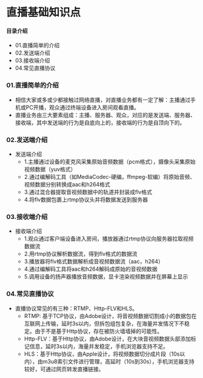# 直播基础知识点
#### 目录介绍
- 01.直播简单的介绍
- 02.发送端介绍
- 03.接收端介绍
- 04.常见直播协议







### 01.直播简单的介绍
- 相信大家或多或少都接触过网络直播，对直播业务都有一定了解：主播通过手机或PC开播，观众通过终端设备进入房间观看直播。
- 直播业务由三大要素组成：主播、服务器、观众，对应的是发送端、服务器、接收端，其中发送端的行为是自底向上的，接收端的行为是自顶向下的。




### 02.发送端介绍
- 发送端介绍
    - 1.主播通过设备的麦克风采集原始音频数据（pcm格式），摄像头采集原始视频数据（yuv格式）
    - 2.通过编解码工具（如MediaCodec-硬编，ffmpeg-软编）将原始音频、视频数据分别转换成aac和h264格式
    - 3.通过混合器提取音视频数据中的轨道并封装成flv格式
    - 4.将flv数据包裹上rtmp协议头并将数据发送到服务器



### 03.接收端介绍
- 接收端介绍
    - 1.观众通过客户端设备进入房间，播放器通过rtmp协议向服务器拉取视频数据流
    - 2.用rtmp协议解析数据流，得到flv格式的数据流
    - 3.播放器将flv格式数据解析成音视频数据流（aac，h264）
    - 4.通过编解码工具将aac和h264解码成原始的音视频数据
    - 5.调用设备的扬声器播放音频数据，显卡渲染视频数据并在屏幕上显示


### 04.常见直播协议
- 直播协议常见的有三种：RTMP、Http-FLV和HLS。
    - RTMP: 基于TCP协议，由Adobe设计，将音视频数据切割成小的数据包在互联网上传输，延时3s以内，但拆包组包复杂，在海量并发情况下不稳定。由于不是基于Http协议，存在被防火墙墙掉的可能性。
    - Http-FLV：基于Http协议，由Adobe设计，在大块音视频数据头部添加标记信息，延时3s以内，海量并发稳定，手机浏览器支持不足。
    - HLS：基于Http协议，由Apple设计，将视频数据切分成片段（10s以内），由m3u8索引文件进行管理，高延时（10s到30s），手机浏览器支持较好，可通过网页转发直播链接。

















